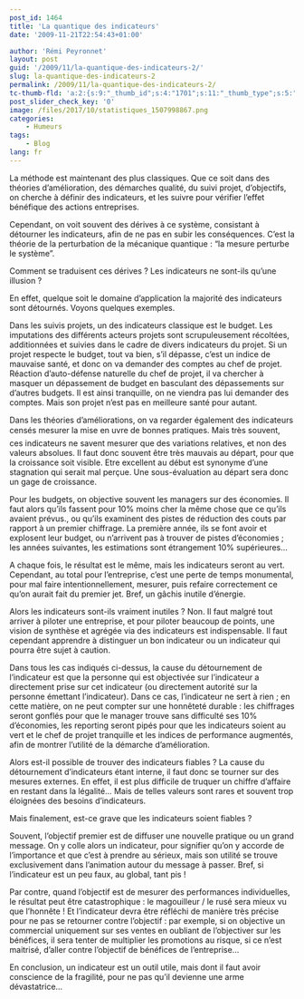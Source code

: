 ```yaml
---
post_id: 1464
title: 'La quantique des indicateurs'
date: '2009-11-21T22:54:43+01:00'

author: 'Rémi Peyronnet'
layout: post
guid: '/2009/11/la-quantique-des-indicateurs-2/'
slug: la-quantique-des-indicateurs-2
permalink: /2009/11/la-quantique-des-indicateurs-2/
tc-thumb-fld: 'a:2:{s:9:"_thumb_id";s:4:"1701";s:11:"_thumb_type";s:5:"thumb";}'
post_slider_check_key: '0'
image: /files/2017/10/statistiques_1507998867.png
categories:
    - Humeurs
tags:
    - Blog
lang: fr
---
```


La méthode est maintenant des plus classiques. Que ce soit dans des théories d’amélioration, des démarches qualité, du suivi projet, d’objectifs, on cherche à définir des indicateurs, et les suivre pour vérifier l’effet bénéfique des actions entreprises.

Cependant, on voit souvent des dérives à ce système, consistant à détourner les indicateurs, afin de ne pas en subir les conséquences. C’est la théorie de la perturbation de la mécanique quantique : “la mesure perturbe le système”.

Comment se traduisent ces dérives ? Les indicateurs ne sont-ils qu’une illusion ?

En effet, quelque soit le domaine d’application la majorité des indicateurs sont détournés. Voyons quelques exemples.

Dans les suivis projets, un des indicateurs classique est le budget. Les imputations des différents acteurs projets sont scrupuleusement récoltées, additionnées et suivies dans le cadre de divers indicateurs du projet. Si un projet respecte le budget, tout va bien, s’il dépasse, c’est un indice de mauvaise santé, et donc on va demander des comptes au chef de projet. Réaction d’auto-défense naturelle du chef de projet, il va chercher à masquer un dépassement de budget en basculant des dépassements sur d’autres budgets. Il est ainsi tranquille, on ne viendra pas lui demander des comptes. Mais son projet n’est pas en meilleure santé pour autant.

Dans les théories d’améliorations, on va regarder également des indicateurs censés mesurer la mise en &#156;uvre de bonnes pratiques. Mais très souvent, ces indicateurs ne savent mesurer que des variations relatives, et non des valeurs absolues. Il faut donc souvent être très mauvais au départ, pour que la croissance soit visible. Etre excellent au début est synonyme d’une stagnation qui serait mal perçue. Une sous-évaluation au départ sera donc un gage de croissance.

Pour les budgets, on objective souvent les managers sur des économies. Il faut alors qu’ils fassent pour 10% moins cher la même chose que ce qu’ils avaient prévus., ou qu’ils examinent des pistes de réduction des couts par rapport à un premier chiffrage. La première année, ils se font avoir et explosent leur budget, ou n’arrivent pas à trouver de pistes d’économies ; les années suivantes, les estimations sont étrangement 10% supérieures…

A chaque fois, le résultat est le même, mais les indicateurs seront au vert. Cependant, au total pour l’entreprise, c’est une perte de temps monumental, pour mal faire intentionnellement, mesurer, puis refaire correctement ce qu’on aurait fait du premier jet. Bref, un gâchis inutile d’énergie.

Alors les indicateurs sont-ils vraiment inutiles ? Non. Il faut malgré tout arriver à piloter une entreprise, et pour piloter beaucoup de points, une vision de synthèse et agrégée via des indicateurs est indispensable. Il faut cependant apprendre à distinguer un bon indicateur ou un indicateur qui pourra être sujet à caution.

Dans tous les cas indiqués ci-dessus, la cause du détournement de l’indicateur est que la personne qui est objectivée sur l’indicateur a directement prise sur cet indicateur (ou directement autorité sur la personne émettant l’indicateur). Dans ce cas, l’indicateur ne sert à rien ; en cette matière, on ne peut compter sur une honnêteté durable : les chiffrages seront gonflés pour que le manager trouve sans difficulté ses 10% d’économies, les reporting seront pipés pour que les indicateurs soient au vert et le chef de projet tranquille et les indices de performance augmentés, afin de montrer l’utilité de la démarche d’amélioration.

Alors est-il possible de trouver des indicateurs fiables ? La cause du détournement d’indicateurs étant interne, il faut donc se tourner sur des mesures externes. En effet, il est plus difficile de truquer un chiffre d’affaire en restant dans la légalité… Mais de telles valeurs sont rares et souvent trop éloignées des besoins d’indicateurs.

Mais finalement, est-ce grave que les indicateurs soient fiables ?

Souvent, l’objectif premier est de diffuser une nouvelle pratique ou un grand message. On y colle alors un indicateur, pour signifier qu’on y accorde de l’importance et que c’est à prendre au sérieux, mais son utilité se trouve exclusivement dans l’animation autour du message à passer. Bref, si l’indicateur est un peu faux, au global, tant pis !

Par contre, quand l’objectif est de mesurer des performances individuelles, le résultat peut être catastrophique : le magouilleur / le rusé sera mieux vu que l’honnête ! Et l’indicateur devra être réfléchi de manière très précise pour ne pas se retourner contre l’objectif : par exemple, si on objective un commercial uniquement sur ses ventes en oubliant de l’objectiver sur les bénéfices, il sera tenter de multiplier les promotions au risque, si ce n’est maitrisé, d’aller contre l’objectif de bénéfices de l’entreprise…

En conclusion, un indicateur est un outil utile, mais dont il faut avoir conscience de la fragilité, pour ne pas qu’il devienne une arme dévastatrice…